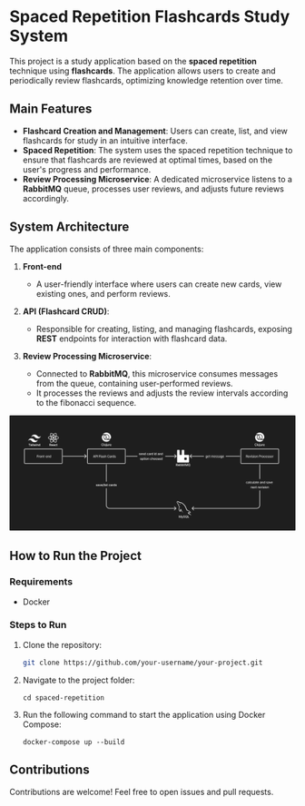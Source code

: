 # Spaced Repetition Flashcards Study System

This project is a study application based on the **spaced repetition** technique using **flashcards**. The application allows users to create and periodically review flashcards, optimizing knowledge retention over time.

## Main Features

- **Flashcard Creation and Management**: Users can create, list, and view flashcards for study in an intuitive interface.
- **Spaced Repetition**: The system uses the spaced repetition technique to ensure that flashcards are reviewed at optimal times, based on the user's progress and performance.
- **Review Processing Microservice**: A dedicated microservice listens to a **RabbitMQ** queue, processes user reviews, and adjusts future reviews accordingly.

## System Architecture

The application consists of three main components:

1. **Front-end**
   - A user-friendly interface where users can create new cards, view existing ones, and perform reviews.
   
2. **API (Flashcard CRUD)**: 
   - Responsible for creating, listing, and managing flashcards, exposing **REST** endpoints for interaction with flashcard data.

3. **Review Processing Microservice**:
   - Connected to **RabbitMQ**, this microservice consumes messages from the queue, containing user-performed reviews.
   - It processes the reviews and adjusts the review intervals according to the fibonacci sequence.

![Arquitetura do Sistema](./images/flowchart.png)

## How to Run the Project

### Requirements

- Docker
  
### Steps to Run

1. Clone the repository:
   ```bash
   git clone https://github.com/your-username/your-project.git
   ```
2. Navigate to the project folder:
   ```
   cd spaced-repetition
   ```
4. Run the following command to start the application using Docker Compose:
   ```
   docker-compose up --build
   ```

## Contributions

Contributions are welcome! Feel free to open issues and pull requests.